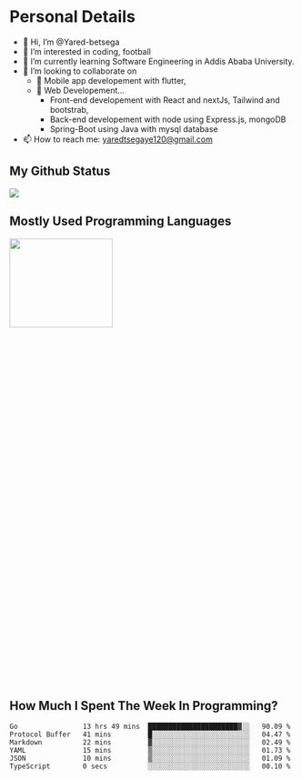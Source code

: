 <h1>Personal Details</h1>

- 👋 Hi, I’m @Yared-betsega
- 👀 I’m interested in coding, football
- 🌱 I’m currently learning Software Engineering in Addis Ababa University.
- 💞️ I’m looking to collaborate on
  - 💞️ Mobile app developement with flutter, 
  - 💞️ Web Developement...
    - Front-end developement with React and nextJs, Tailwind and bootstrab, 
    - Back-end developement with node using Express.js, mongoDB
    - Spring-Boot using Java with mysql database
- 📫 How to reach me: yaredtsegaye120@gmail.com

<h2>My Github Status</h2>
<img src = "https://github-readme-stats.vercel.app/api?username=Yared-betsega&&show_icons=true&title_color=ffffff&icon_color=bb2acf&text_color=daf7dc&bg_color=151515"/>

<h2>Mostly Used Programming Languages</h2>
<img  src="https://wakatime.com/share/@yared/2ea83f02-29da-45b1-ac83-e77e61ce9fc0.svg" width = "60%" height = "20%"/>



<h2>How Much I Spent The Week In Programming?</h2>
<!--START_SECTION:waka-->

```text
Go                13 hrs 49 mins  ██████████████████████▓░░   90.09 %
Protocol Buffer   41 mins         █░░░░░░░░░░░░░░░░░░░░░░░░   04.47 %
Markdown          22 mins         ▓░░░░░░░░░░░░░░░░░░░░░░░░   02.49 %
YAML              15 mins         ▒░░░░░░░░░░░░░░░░░░░░░░░░   01.73 %
JSON              10 mins         ▒░░░░░░░░░░░░░░░░░░░░░░░░   01.09 %
TypeScript        0 secs          ░░░░░░░░░░░░░░░░░░░░░░░░░   00.10 %
```

<!--END_SECTION:waka-->


